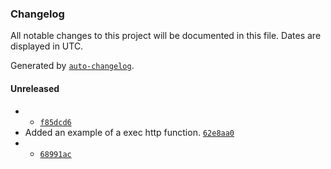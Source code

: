 ### Changelog

All notable changes to this project will be documented in this file. Dates are displayed in UTC.

Generated by [`auto-changelog`](https://github.com/CookPete/auto-changelog).

#### Unreleased

- - [`f85dcd6`](https://github.com/sustainer-network/sustainer-network-js/commit/f85dcd66d40147c48632eb0e8df6e7227555f510)
- Added an example of a exec http function. [`62e8aa0`](https://github.com/sustainer-network/sustainer-network-js/commit/62e8aa0c35cd9e4b6f4049e406e1923dc6bbfeb0)
- - [`68991ac`](https://github.com/sustainer-network/sustainer-network-js/commit/68991ac4ce70984959a5a0fe68ac4b6e5aa19c24)
